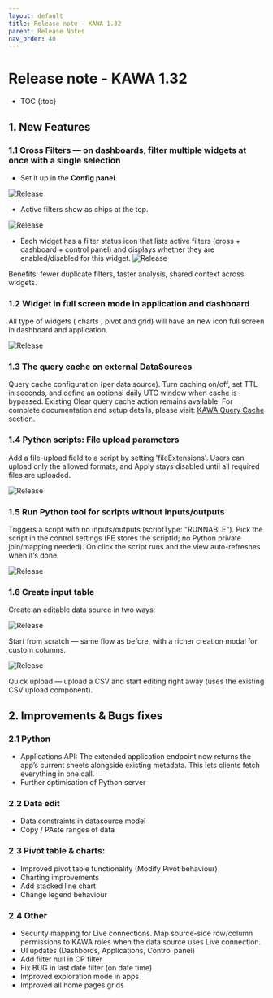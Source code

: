 ```yaml
---
layout: default
title: Release note - KAWA 1.32
parent: Release Notes
nav_order: 40
---
```


# Release note - KAWA 1.32

* TOC
{:toc}

## 1. New Features

### 1.1 Cross Filters — on dashboards, filter multiple widgets at once with a single selection

- Set it up in the **Config panel**.

![Release](./readme-assets/release(1.32)1.png)

- Active filters show as chips at the top.

![Release](./readme-assets/release(1.32)2.png)

- Each widget has a filter status icon that lists active filters (cross + dashboard + control panel) and displays whether they are enabled/disabled for this widget.
![Release](./readme-assets/release(1.32)4.png)

Benefits: fewer duplicate filters, faster analysis, shared context across widgets.

### 1.2 Widget in full screen mode in application and dashboard

All type of widgets ( charts , pivot and grid) will have an new icon full screen in dashboard and application.

![Release](./readme-assets/release(1.32)5.png)

### 1.3 The query cache on external DataSources

Query cache configuration (per data source). Turn caching on/off, set TTL in seconds, and define an optional daily UTC window when cache is bypassed. Existing Clear query cache action remains available.
For complete documentation and setup details, please visit: [KAWA Query Cache](10_03_query_cache.md) section.

### 1.4 Python scripts: File upload parameters 

Add a file-upload field to a script by setting 'fileExtensions'. Users can upload only the allowed formats, and Apply stays disabled until all required files are uploaded. 

![Release](./readme-assets/release(1.32)6.png)

### 1.5 Run Python tool for scripts without inputs/outputs

Triggers a script with no inputs/outputs (scriptType: "RUNNABLE"). Pick the script in the control settings (FE stores the scriptId; no Python private join/mapping needed). On click the script runs and the view auto-refreshes when it’s done.

![Release](./readme-assets/release(1.32)7.png)

### 1.6 Create input table

Create an editable data source in two ways:

![Release](./readme-assets/release(1.32)8.png)

Start from scratch — same flow as before, with a richer creation modal for custom columns.

![Release](./readme-assets/release(1.32)9.png) 

Quick upload — upload a CSV and start editing right away (uses the existing CSV upload component).

## 2. Improvements & Bugs fixes

### 2.1 Python

- Applications API: The extended application endpoint now returns the app’s current sheets alongside existing metadata. This lets clients fetch everything in one call.
- Further optimisation of Python server

### 2.2 Data edit

- Data constraints in datasource model
- Copy / PAste ranges of data

### 2.3 Pivot table & charts:

- Improved pivot table functionality (Modify Pivot behaviour)
- Charting improvements
- Add stacked line chart
- Change legend behaviour

### 2.4 Other

- Security mapping for Live connections. Map source-side row/column permissions to KAWA roles when the data source uses Live connection.
- UI updates (Dashbords, Applications, Control panel)
- Add filter null in CP filter
- Fix BUG in last date filter (on date time)
- Improved exploration mode in apps
- Improved all home pages grids